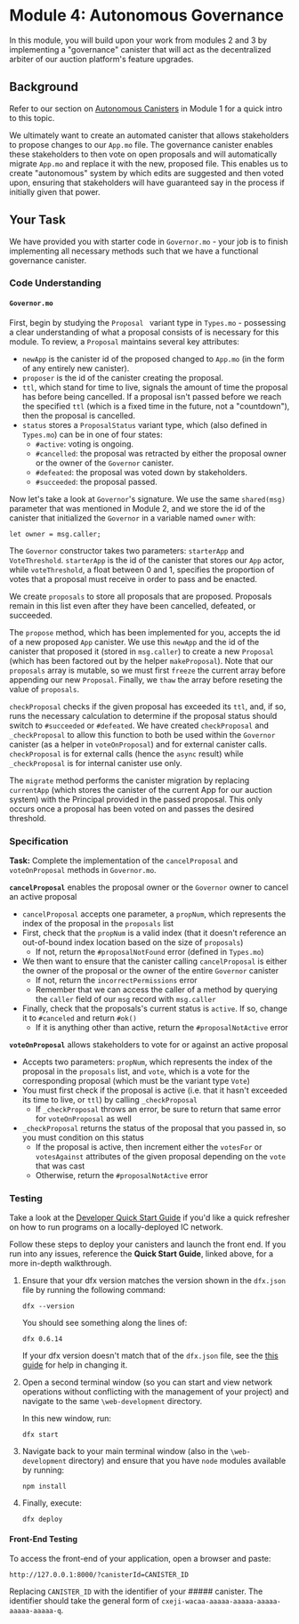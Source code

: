 # Module 4: Autonomous Governance

In this module, you will build upon your work from modules 2 and 3 by implementing a "governance" canister that will act as the decentralized arbiter of our auction platform's feature upgrades. 

## Background

Refer to our section on [Autonomous Canisters](/module-1.md#Autonomous-Canisters) in Module 1 for a quick intro to this topic.

We ultimately want to create an automated canister that allows stakeholders to propose changes to our `App.mo` file. The governance canister enables these stakeholders to then vote on open proposals and will automatically migrate `App.mo` and replace it with the new, proposed file. This enables us to create "autonomous" system by which edits are suggested and then voted upon, ensuring that stakeholders will have guaranteed say in the process if initially given that power. 

## Your Task

We have provided you with starter code in `Governor.mo` - your job is to finish implementing all necessary methods such that we have a functional governance canister. 

### Code Understanding

#### `Governor.mo`

First, begin by studying the `Proposal ` variant type in `Types.mo` - possessing a clear understanding of what a proposal consists of is necessary for this module. To review, a `Proposal` maintains several key attributes:

* `newApp` is the canister id of the proposed changed to `App.mo` (in the form of any entirely new canister).
* `proposer` is the id of the canister creating the proposal. 
* `ttl`, which stand for time to live, signals the amount of time the proposal has before being cancelled. If a proposal isn't passed before we reach the specified `ttl` (which is a fixed time in the future, not a "countdown"), then the proposal is cancelled.
* `status` stores a `ProposalStatus` variant type, which (also defined in `Types.mo`) can be in one of four states:
  * `#active`: voting is ongoing.
  * `#cancelled`: the proposal was retracted by either the proposal owner or the owner of the `Governor` canister.
  * `#defeated`: the proposal was voted down by stakeholders.
  * `#succeeded`: the proposal passed.

Now let's take a look at `Governor`'s signature. We use the same `shared(msg)` parameter that was mentioned in Module 2, and we store the id of the canister that initialized the `Governor` in a variable named `owner` with:

```
let owner = msg.caller;
```

The `Governor` constructor takes two parameters: `starterApp` and `VoteThreshold`. `starterApp` is the id of the canister that stores our `App` actor, while `voteThreshold`, a float between 0 and 1, specifies the proportion of votes that a proposal must receive in order to pass and be enacted.

We create `proposals` to store all proposals that are proposed. Proposals remain in this list even after they have been cancelled, defeated, or succeeded.

The `propose` method, which has been implemented for you, accepts the id of a new proposed `App` canister. We use this `newApp` and the id of the canister that proposed it (stored in `msg.caller`) to create a new `Proposal` (which has been factored out by the helper `makeProposal`). Note that our `proposals` array is mutable, so we must first `freeze` the current array before appending our new `Proposal`. Finally, we `thaw` the array before reseting the value of `proposals`.

`checkProposal` checks if the given proposal has exceeded its `ttl`, and, if so, runs the necessary calculation to determine if the proposal status should switch to `#succeeded` or `#defeated`. We have created `checkProposal` and `_checkProposal` to allow this function to both be used within the `Governor` canister (as a helper in `voteOnProposal`) and for external canister calls. `checkProposal` is for external calls (hence the `async` result) while `_checkProposal` is for internal canister use only.

The `migrate` method performs the canister migration by replacing `currentApp` (which stores the canister of the current App for our auction system) with the Principal provided in the passed proposal. This only occurs once a proposal has been voted on and passes the desired threshold. 

### Specification

**Task:** Complete the implementation of the `cancelProposal` and `voteOnProposal` methods in `Governor.mo`.

**`cancelProposal`** enables the proposal owner or the `Governor` owner to cancel an active proposal

* `cancelProposal` accepts one parameter, a `propNum`, which represents the index of the proposal in the `proposals` list
* First, check that the `propNum` is a valid index (that it doesn't reference an out-of-bound index location based on the size of `proposals`)
  * If not, return the `#proposalNotFound` error (defined in `Types.mo`)
* We then want to ensure that the canister calling `cancelProposal` is either the owner of the proposal or the owner of the entire `Governor` canister
  * If not, return the `incorrectPermissions` error
  * Remember that we can access the caller of a method by querying the `caller` field of our `msg` record with `msg.caller`
* Finally, check that the proposals's current status is `active`. If so, change it to `#canceled` and return `#ok()`
  * If it is anything other than active, return the `#proposalNotActive` error

**`voteOnProposal`** allows stakeholders to vote for or against an active proposal

* Accepts two parameters: `propNum`, which represents the index of the proposal in the `proposals` list, and `vote`, which is a vote for the corresponding proposal (which must be the variant type `Vote`) 
* You must first check if the proposal is active (i.e. that it hasn't exceeded its time to live, or `ttl`) by calling `_checkProposal`
  * If `_checkProposal` throws an error, be sure to return that same error for `voteOnProposal` as well
* `_checkProposal` returns the status of the proposal that you passed in, so you must condition on this status
  * If the proposal is active, then increment either the `votesFor` or `votesAgainst` attributes of the given proposal depending on the `vote` that was cast
  * Otherwise, return the `#proposalNotActive` error



### Testing

Take a look at the [Developer Quick Start Guide](https://sdk.dfinity.org/docs/quickstart/quickstart.html) if you'd like a quick refresher on how to run programs on a locally-deployed IC network. 

Follow these steps to deploy your canisters and launch the front end. If you run into any issues, reference the **Quick Start Guide**, linked above,  for a more in-depth walkthrough.

1. Ensure that your dfx version matches the version shown in the `dfx.json` file by running the following command:

   ```
   dfx --version
   ```

   You should see something along the lines of:

   ```
   dfx 0.6.14
   ```

   If your dfx version doesn't match that of the `dfx.json` file, see the [this guide](https://sdk.dfinity.org/docs/developers-guide/install-upgrade-remove.html#install-version) for help in changing it. 

2. Open a second terminal window (so you can start and view network operations without conflicting with the management of your project) and navigate to the same `\web-development` directory.

   In this new window, run:

   ```
   dfx start
   ```

3. Navigate back to your main terminal window (also in the `\web-development` directory) and ensure that you have `node` modules available by running:

   ```
   npm install
   ```

4. Finally, execute:

   ```
   dfx deploy
   ```

#### Front-End Testing

To access the front-end of your application, open a browser and paste:

```
http://127.0.0.1:8000/?canisterId=CANISTER_ID
```

 Replacing `CANISTER_ID` with the identifier of your ##### canister. The identifier should take the general form of `cxeji-wacaa-aaaaa-aaaaa-aaaaa-aaaaa-aaaaa-q`. 
